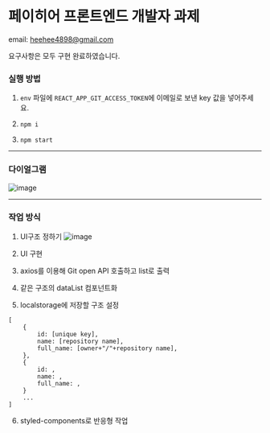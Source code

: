 # 페이히어 프론트엔드 개발자 과제

email: heehee4898@gmail.com

요구사항은 모두 구현 완료하였습니다.

### 실행 방법
1. `env` 파일에 `REACT_APP_GIT_ACCESS_TOKEN`에 이메일로 보낸 key 값을 넣어주세요.

2. ```npm i```
3. ```npm start```

* * *

### 다이얼그램

![image](https://user-images.githubusercontent.com/38110785/139554152-3d7cd53f-970b-4778-b3b2-c72d26b7e711.png)


* * *

### 작업 방식
1. UI구조 정하기
![image](https://user-images.githubusercontent.com/38110785/139542159-878671b2-5976-432c-9cc4-11b95204fbb2.png)

2. UI 구현

3. axios를 이용해 Git open API 호출하고 list로 출력

5. 같은 구조의 dataList 컴포넌트화

5. localstorage에 저장할 구조 설정
```
[
    {
        id: [unique key],
        name: [repository name],
        full_name: [owner+"/"+repository name],
    },
    {
        id: ,
        name: ,
        full_name: ,
    }
    ...
]

```

6. styled-components로 반응형 작업
